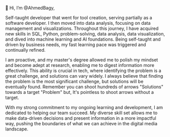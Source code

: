 👋 Hi, I’m @AhmedBagy, 


Self-taught developer that went for tool creation, serving partially as a software developer. I then moved into data analysis, focusing on data management and visualizations. Throughout this journey, I have acquired new skills in SQL, Python, problem-solving, data analysis, data visualization, and dived into machine learning and AI foundations. Being self-taught and driven by business needs, my fast learning pace was triggered and continually refined.

I am proactive, and my master's degree allowed me to polish my mindset and become adept at research, enabling me to digest information more effectively. This ability is crucial in tech, where identifying the problem is a great challenge, and solutions can vary widely. I always believe that finding the problem is the most significant challenge, but solutions will be eventually found. Remember you can shoot hundreds of arrows "Solutions" towards a target "Problem" but, It's pointless to shoot arrows without a target.

With my strong commitment to my ongoing learning and development, I am dedicated to helping our team succeed. My diverse skill set allows me to make data-driven decisions and present information in a more impactful way, pushing the boundaries of what we can achieve in the digital media landscape.
